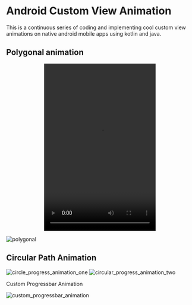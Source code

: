 # Android Custom View Animation
This is a continuous series of coding and implementing cool custom view animations on native android mobile apps using kotlin and java.
<br>
## Polygonal animation

<p align="center">
 <video width="300" height="450" controls preload> 
    <source src="videos/polygonal_animation.mp4"></source>
</video>
</p>

![polygonal](https://user-images.githubusercontent.com/16632235/76600061-6aa11a80-6530-11ea-887e-3d05135e433a.gif)

## Circular Path Animation

<p align="center">

![circle_progress_animation_one](https://user-images.githubusercontent.com/16632235/76774742-86295100-67ce-11ea-86ce-9d75ce80d1ad.gif)  ![circular_progress_animation_two](https://user-images.githubusercontent.com/16632235/76775150-23848500-67cf-11ea-8856-ce6b04f424b9.gif)
</P

## Custom Progressbar Animation

![custom_progressbar_animation](https://user-images.githubusercontent.com/16632235/76775622-cdfca800-67cf-11ea-9ebc-0b862a1f4856.gif)
